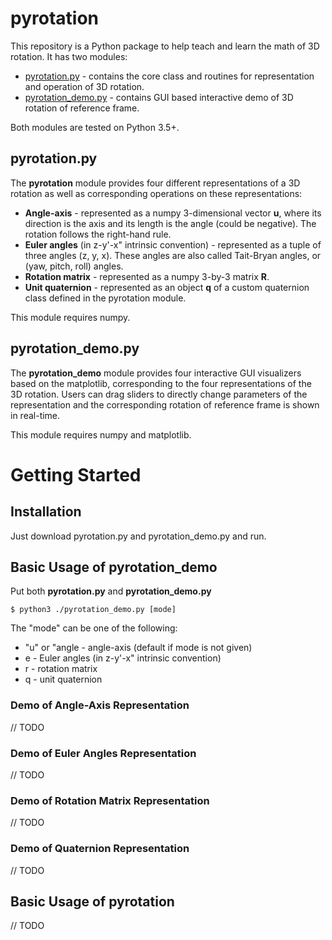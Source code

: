 # pyrotation
This repository is a Python package to help teach and learn the math of 3D rotation. It has two modules:

* [pyrotation.py](https://github.com/duolu/pyrotation/blob/master/pyrotation/pyrotation.py) - contains the core class and routines for representation and operation of 3D rotation.
* [pyrotation_demo.py](https://github.com/duolu/pyrotation/blob/master/pyrotation/pyrotation_demo.py) - contains GUI based interactive demo of 3D rotation of reference frame.

Both modules are tested on Python 3.5+.

## pyrotation.py

The **pyrotation** module provides four different representations of a 3D rotation as well as corresponding operations on these representations:

* **Angle-axis** - represented as a numpy 3-dimensional vector **u**, where its direction is the axis and its length is the angle (could be negative). The rotation follows the right-hand rule.
* **Euler angles** (in z-y'-x" intrinsic convention) - represented as a tuple of three angles (z, y, x). These angles are also called Tait-Bryan angles, or (yaw, pitch, roll) angles.
* **Rotation matrix** - represented as a numpy 3-by-3 matrix **R**.
* **Unit quaternion** - represented as an object **q** of a custom quaternion class defined in the pyrotation module.

This module requires numpy. 

## pyrotation_demo.py

The **pyrotation_demo** module provides four interactive GUI visualizers based on the matplotlib, corresponding to the four representations of the 3D rotation. Users can drag sliders to directly change parameters of the representation and the corresponding rotation of reference frame is shown in real-time. 

This module requires numpy and matplotlib. 

# Getting Started

## Installation

Just download pyrotation.py and pyrotation_demo.py and run.

## Basic Usage of pyrotation_demo

Put both **pyrotation.py** and **pyrotation_demo.py**

	$ python3 ./pyrotation_demo.py [mode]

The "mode" can be one of the following:

* "u" or "angle - angle-axis (default if mode is not given)
* e - Euler angles (in z-y'-x" intrinsic convention)
* r - rotation matrix
* q - unit quaternion

### Demo of Angle-Axis Representation

// TODO

### Demo of Euler Angles Representation

// TODO

### Demo of Rotation Matrix Representation

// TODO

### Demo of Quaternion Representation

// TODO


## Basic Usage of pyrotation

// TODO





